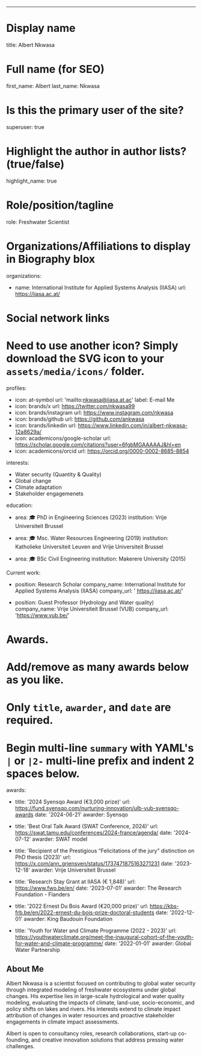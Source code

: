 ---
# Display name
title: Albert Nkwasa

# Full name (for SEO)
first_name: Albert
last_name: Nkwasa

# Is this the primary user of the site?
superuser: true

# Highlight the author in author lists? (true/false)
highlight_name: true

# Role/position/tagline
role: Freshwater Scientist

# Organizations/Affiliations to display in Biography blox
organizations:
  - name: International Institute for Applied Systems Analysis (IIASA)
    url: https://iiasa.ac.at/

# Social network links
# Need to use another icon? Simply download the SVG icon to your `assets/media/icons/` folder.
profiles:
  - icon: at-symbol
    url: 'mailto:nkwasa@iiasa.at.ac'
    label: E-mail Me
  - icon: brands/x
    url: https://twitter.com/nkwasa99
  - icon: brands/instagram
    url: https://www.instagram.com/nkwasa
  - icon: brands/github
    url: https://github.com/ankwasa
  - icon: brands/linkedin
    url: https://www.linkedin.com/in/albert-nkwasa-12a8629a/
  - icon: academicons/google-scholar
    url: https://scholar.google.com/citations?user=6fgbMGAAAAAJ&hl=en
  - icon: academicons/orcid
    url: https://orcid.org/0000-0002-8685-8854

interests:
  - Water security (Quantity & Quality)
  - Global change
  - Climate adaptation
  - Stakeholder engagemenets

education:
  - area: 🎓 PhD in Engineering Sciences (2023)
    institution: Vrije Universiteit Brussel

  - area: 🎓 Msc. Water Resources Engineering (2019)
    institution: Katholieke Universiteit Leuven and Vrije Universiteit Brussel

  - area: 🎓 BSc Civil Engineering
    institution: Makerere University (2015)

Current work:
  - position: Research Scholar
    company_name: International Institute for Applied Systems Analysis (IIASA)
    company_url: ' https://iiasa.ac.at/'

  - position: Guest Professor (Hydrology and Water quality)
    company_name: Vrije Universiteit Brussel (VUB)
    company_url: 'https://www.vub.be/'

# Awards.
#   Add/remove as many awards below as you like.
#   Only `title`, `awarder`, and `date` are required.
#   Begin multi-line `summary` with YAML's `|` or `|2-` multi-line prefix and indent 2 spaces below.
awards:
  - title: '2024 Syensqo Award (€3,000 prize)'
    url: https://fund.syensqo.com/nurturing-innovation/ulb-vub-syensqo-awards
    date: '2024-06-21'
    awarder: Syensqo

  - title: 'Best Oral Talk Award (SWAT Conference, 2024)'
    url: https://swat.tamu.edu/conferences/2024-france/agenda/
    date: '2024-07-12'
    awarder: SWAT model

  - title: 'Recipient of the Prestigious “Felicitations of the jury” distinction on PhD thesis (2023)'
    url: https://x.com/ann_griensven/status/1737471875163271231
    date: '2023-12-18'
    awarder: Vrije Universiteit Brussel

 - title: 'Research Stay Grant at IIASA (€ 1,848)'
    url: https://www.fwo.be/en/
    date: '2023-07-01'
    awarder: The Research Foundation - Flanders

  - title: '2022 Ernest Du Bois Award (€20,000 prize)'
    url: https://kbs-frb.be/en/2022-ernest-du-bois-prize-doctoral-students
    date: '2022-12-01'
    awarder: King Baudouin Foundation

  - title: 'Youth for Water and Climate Programme (2022 - 2023)'
    url: https://youthwaterclimate.org/meet-the-inaugural-cohort-of-the-youth-for-water-and-climate-programme/
    date: '2022-01-01'
    awarder: Global Water Partnership

## About Me

Albert Nkwasa is a scientist focused on contributing to global water security through integrated modeling of freshwater ecosystems under global changes. His expertise lies in large-scale hydrological and water quality modeling, evaluating the impacts of climate, land-use, socio-economic, and policy shifts on lakes and rivers. His interests extend to climate impact attribution of changes in water resources and proactive stakeholder engagements in climate impact assessments. 

Albert is open to consultancy roles, research collaborations, start-up co-founding, and creative innovation solutions that address pressing water challenges.

